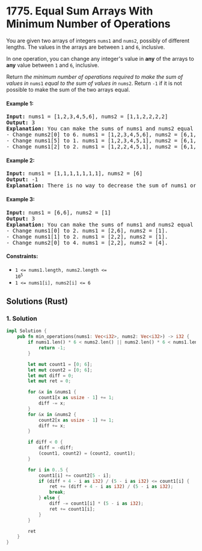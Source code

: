 # 1775. Equal Sum Arrays With Minimum Number of Operations
You are given two arrays of integers `nums1` and `nums2`, possibly of different lengths. The values in the arrays are between `1` and `6`, inclusive.

In one operation, you can change any integer's value in **any** of the arrays to **any** value between `1` and `6`, inclusive.

Return *the minimum number of operations required to make the sum of values in* `nums1` *equal to the sum of values in* `nums2`. Return `-1` if it is not possible to make the sum of the two arrays equal.

#### Example 1:
<pre>
<strong>Input:</strong> nums1 = [1,2,3,4,5,6], nums2 = [1,1,2,2,2,2]
<strong>Output:</strong> 3
<strong>Explanation:</strong> You can make the sums of nums1 and nums2 equal with 3 operations. All indices are 0-indexed.
- Change nums2[0] to 6. nums1 = [1,2,3,4,5,6], nums2 = [6,1,2,2,2,2].
- Change nums1[5] to 1. nums1 = [1,2,3,4,5,1], nums2 = [6,1,2,2,2,2].
- Change nums1[2] to 2. nums1 = [1,2,2,4,5,1], nums2 = [6,1,2,2,2,2].
</pre>

#### Example 2:
<pre>
<strong>Input:</strong> nums1 = [1,1,1,1,1,1,1], nums2 = [6]
<strong>Output:</strong> -1
<strong>Explanation:</strong> There is no way to decrease the sum of nums1 or to increase the sum of nums2 to make them equal.
</pre>

#### Example 3:
<pre>
<strong>Input:</strong> nums1 = [6,6], nums2 = [1]
<strong>Output:</strong> 3
<strong>Explanation:</strong> You can make the sums of nums1 and nums2 equal with 3 operations. All indices are 0-indexed.
- Change nums1[0] to 2. nums1 = [2,6], nums2 = [1].
- Change nums1[1] to 2. nums1 = [2,2], nums2 = [1].
- Change nums2[0] to 4. nums1 = [2,2], nums2 = [4].
</pre>

#### Constraints:
* <code>1 <= nums1.length, nums2.length <= 10<sup>5</sup></code>
* `1 <= nums1[i], nums2[i] <= 6`

## Solutions (Rust)

### 1. Solution
```Rust
impl Solution {
    pub fn min_operations(nums1: Vec<i32>, nums2: Vec<i32>) -> i32 {
        if nums1.len() * 6 < nums2.len() || nums2.len() * 6 < nums1.len() {
            return -1;
        }

        let mut count1 = [0; 6];
        let mut count2 = [0; 6];
        let mut diff = 0;
        let mut ret = 0;

        for &x in &nums1 {
            count1[x as usize - 1] += 1;
            diff -= x;
        }
        for &x in &nums2 {
            count2[x as usize - 1] += 1;
            diff += x;
        }

        if diff < 0 {
            diff = -diff;
            (count1, count2) = (count2, count1);
        }

        for i in 0..5 {
            count1[i] += count2[5 - i];
            if (diff + 4 - i as i32) / (5 - i as i32) <= count1[i] {
                ret += (diff + 4 - i as i32) / (5 - i as i32);
                break;
            } else {
                diff -= count1[i] * (5 - i as i32);
                ret += count1[i];
            }
        }

        ret
    }
}
```
